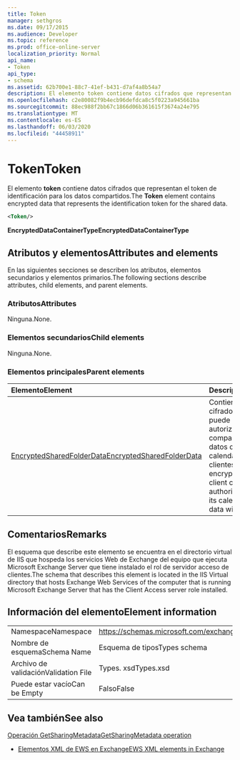 ```yaml
---
title: Token
manager: sethgros
ms.date: 09/17/2015
ms.audience: Developer
ms.topic: reference
ms.prod: office-online-server
localization_priority: Normal
api_name:
- Token
api_type:
- schema
ms.assetid: 62b700e1-88c7-41ef-b431-d7af4a8b54a7
description: El elemento token contiene datos cifrados que representan el token de identificación para los datos compartidos.
ms.openlocfilehash: c2e80082f9b4ecb96defdca8c5f0223a945661ba
ms.sourcegitcommit: 88ec988f2bb67c1866d06b361615f3674a24e795
ms.translationtype: MT
ms.contentlocale: es-ES
ms.lasthandoff: 06/03/2020
ms.locfileid: "44458911"
---
```

# <a name="token"></a><span data-ttu-id="5453e-103">Token</span><span class="sxs-lookup"><span data-stu-id="5453e-103">Token</span></span>

<span data-ttu-id="5453e-104">El elemento **token** contiene datos cifrados que representan el token de identificación para los datos compartidos.</span><span class="sxs-lookup"><span data-stu-id="5453e-104">The **Token** element contains encrypted data that represents the identification token for the shared data.</span></span> 
  
```xml
<Token/>
```

 <span data-ttu-id="5453e-105">**EncryptedDataContainerType**</span><span class="sxs-lookup"><span data-stu-id="5453e-105">**EncryptedDataContainerType**</span></span>
## <a name="attributes-and-elements"></a><span data-ttu-id="5453e-106">Atributos y elementos</span><span class="sxs-lookup"><span data-stu-id="5453e-106">Attributes and elements</span></span>

<span data-ttu-id="5453e-107">En las siguientes secciones se describen los atributos, elementos secundarios y elementos primarios.</span><span class="sxs-lookup"><span data-stu-id="5453e-107">The following sections describe attributes, child elements, and parent elements.</span></span>
  
### <a name="attributes"></a><span data-ttu-id="5453e-108">Atributos</span><span class="sxs-lookup"><span data-stu-id="5453e-108">Attributes</span></span>

<span data-ttu-id="5453e-109">Ninguna.</span><span class="sxs-lookup"><span data-stu-id="5453e-109">None.</span></span>
  
### <a name="child-elements"></a><span data-ttu-id="5453e-110">Elementos secundarios</span><span class="sxs-lookup"><span data-stu-id="5453e-110">Child elements</span></span>

<span data-ttu-id="5453e-111">Ninguna.</span><span class="sxs-lookup"><span data-stu-id="5453e-111">None.</span></span>
  
### <a name="parent-elements"></a><span data-ttu-id="5453e-112">Elementos principales</span><span class="sxs-lookup"><span data-stu-id="5453e-112">Parent elements</span></span>

|<span data-ttu-id="5453e-113">**Elemento**</span><span class="sxs-lookup"><span data-stu-id="5453e-113">**Element**</span></span>|<span data-ttu-id="5453e-114">**Descripción**</span><span class="sxs-lookup"><span data-stu-id="5453e-114">**Description**</span></span>|
|:-----|:-----|
|[<span data-ttu-id="5453e-115">EncryptedSharedFolderData</span><span class="sxs-lookup"><span data-stu-id="5453e-115">EncryptedSharedFolderData</span></span>](encryptedsharedfolderdata.md) <br/> |<span data-ttu-id="5453e-116">Contiene los datos cifrados que un cliente puede usar para autorizar el uso compartido de sus datos de contacto o calendario con otros clientes.</span><span class="sxs-lookup"><span data-stu-id="5453e-116">Contains the encrypted data that a client can use to authorize the sharing of its calendar or contact data with other clients.</span></span>  <br/> |
   
## <a name="remarks"></a><span data-ttu-id="5453e-117">Comentarios</span><span class="sxs-lookup"><span data-stu-id="5453e-117">Remarks</span></span>

<span data-ttu-id="5453e-118">El esquema que describe este elemento se encuentra en el directorio virtual de IIS que hospeda los servicios Web de Exchange del equipo que ejecuta Microsoft Exchange Server que tiene instalado el rol de servidor acceso de clientes.</span><span class="sxs-lookup"><span data-stu-id="5453e-118">The schema that describes this element is located in the IIS Virtual directory that hosts Exchange Web Services of the computer that is running Microsoft Exchange Server that has the Client Access server role installed.</span></span>
  
## <a name="element-information"></a><span data-ttu-id="5453e-119">Información del elemento</span><span class="sxs-lookup"><span data-stu-id="5453e-119">Element information</span></span>

|||
|:-----|:-----|
|<span data-ttu-id="5453e-120">Namespace</span><span class="sxs-lookup"><span data-stu-id="5453e-120">Namespace</span></span>  <br/> |https://schemas.microsoft.com/exchange/services/2006/types  <br/> |
|<span data-ttu-id="5453e-121">Nombre de esquema</span><span class="sxs-lookup"><span data-stu-id="5453e-121">Schema Name</span></span>  <br/> |<span data-ttu-id="5453e-122">Esquema de tipos</span><span class="sxs-lookup"><span data-stu-id="5453e-122">Types schema</span></span>  <br/> |
|<span data-ttu-id="5453e-123">Archivo de validación</span><span class="sxs-lookup"><span data-stu-id="5453e-123">Validation File</span></span>  <br/> |<span data-ttu-id="5453e-124">Types. xsd</span><span class="sxs-lookup"><span data-stu-id="5453e-124">Types.xsd</span></span>  <br/> |
|<span data-ttu-id="5453e-125">Puede estar vacío</span><span class="sxs-lookup"><span data-stu-id="5453e-125">Can be Empty</span></span>  <br/> |<span data-ttu-id="5453e-126">Falso</span><span class="sxs-lookup"><span data-stu-id="5453e-126">False</span></span>  <br/> |
   
## <a name="see-also"></a><span data-ttu-id="5453e-127">Vea también</span><span class="sxs-lookup"><span data-stu-id="5453e-127">See also</span></span>



[<span data-ttu-id="5453e-128">Operación GetSharingMetadata</span><span class="sxs-lookup"><span data-stu-id="5453e-128">GetSharingMetadata operation</span></span>](getsharingmetadata-operation.md)


- [<span data-ttu-id="5453e-129">Elementos XML de EWS en Exchange</span><span class="sxs-lookup"><span data-stu-id="5453e-129">EWS XML elements in Exchange</span></span>](ews-xml-elements-in-exchange.md)

